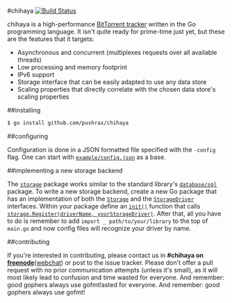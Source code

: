 #chihaya [![Build Status](https://travis-ci.org/pushrax/chihaya.png?branch=master)](https://travis-ci.org/pushrax/chihaya)

chihaya is a high-performance [BitTorrent tracker](http://en.wikipedia.org/wiki/BitTorrent_tracker) written in the Go programming language. It isn't quite ready for prime-time just yet, but these are the features that it targets:

- Asynchronous and concurrent (multiplexes requests over all available threads)
- Low processing and memory footprint
- IPv6 support
- Storage interface that can be easily adapted to use any data store
- Scaling properties that directly correlate with the chosen data store's scaling properties


##installing

```sh
$ go install github.com/pushrax/chihaya
```

##configuring

Configuration is done in a JSON formatted file specified with the `-config` flag. One can start with [`example/config.json`](https://github.com/pushrax/chihaya/blob/master/example/config.json) as a base.


##implementing a new storage backend

The [`storage`](http://godoc.org/github.com/pushrax/chihaya/storage) package works similar to the standard library's [`database/sql`](http://godoc.org/database/sql) package. To write a new storage backend, create a new Go package that has an implementation of both the [`Storage`](http://godoc.org/github.com/pushrax/chihaya/storage#Storage) and the [`StorageDriver`](http://godoc.org/github.com/pushrax/chihaya/storage#StorageDriver) interfaces. Within your package define an [`init()`](http://golang.org/ref/spec#Program_execution) function that calls [`storage.Register(driverName, yourStorageDriver)`](http://godoc.org/github.com/pushrax/chihaya/storage#Register). After that, all you have to do is remember to add `import _ path/to/your/library` to the top of `main.go` and now config files will recognize your driver by name.


##contributing

If you're interested in contributing, please contact us in **#chihaya on [freenode](http://freenode.net/)**([webchat](http://webchat.freenode.net?channels=chihaya)) or post to the issue tracker. Please don't offer a pull request with no prior communication attempts (unless it's small), as it will most likely lead to confusion and time wasted for everyone. And remember: good gophers always use gofmt!asted for everyone. And remember: good gophers always use gofmt!

